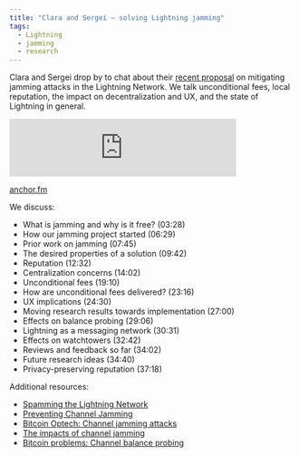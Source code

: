 ```yaml
---
title: "Clara and Sergei – solving Lightning jamming"
tags:
  - Lightning
  - jamming
  - research
---
```


Clara and Sergei drop by to chat about their [recent proposal](https://research.chaincode.com/2022/11/15/unjamming-lightning/) on mitigating jamming attacks in the Lightning Network. We talk unconditional fees, local reputation, the impact on decentralization and UX, and the state of Lightning in general.

<iframe src="https://anchor.fm/chaincode/embed/episodes/Clara-Shikhelman-and-Sergei-Tikhomirov-and-Channel-Jamming-on-the-Lightning-Network---Episode-25-e1r78n4" height="102px" width="400px" frameborder="0" scrolling="no"></iframe>

[anchor.fm](https://spotifyanchor-web.app.link/e/yehMQ6ghcvb)

We discuss:
- What is jamming and why is it free? (03:28)
- How our jamming project started (06:29)
- Prior work on jamming (07:45)
- The desired properties of a solution (09:42)
- Reputation (12:32)
- Centralization concerns (14:02)
- Unconditional fees (19:10)
- How are unconditional fees delivered? (23:16)
- UX implications (24:30)
- Moving research results towards implementation (27:00)
- Effects on balance probing (29:06)
- Lightning as a messaging network (30:31)
- Effects on watchtowers (32:42)
- Reviews and feedback so far (34:02)
- Future research ideas (34:40)
- Privacy-preserving reputation (37:18)

Additional resources:
- [Spamming the Lightning Network](https://github.com/t-bast/lightning-docs/blob/master/spam-prevention.md)
- [Preventing Channel Jamming](https://blog.bitmex.com/preventing-channel-jamming/)
- [Bitcoin Optech: Channel jamming attacks](https://bitcoinops.org/en/topics/channel-jamming-attacks/)
- [The impacts of channel jamming](https://jamming-dev.github.io/book/1-impacts.html)
- [Bitcoin problems: Channel balance probing](https://bitcoinproblems.org/problems/channel-balance-probing.html)